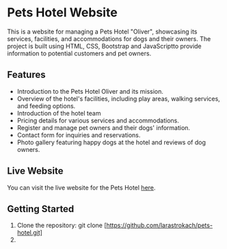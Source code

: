 # Pets Hotel Website

This is a website for managing a Pets Hotel "Oliver", showcasing its services, facilities, and accommodations for dogs and their owners. The project is built using HTML, CSS, Bootstrap and JavaScriptto provide information to potential customers and pet owners.

## Features

- Introduction to the Pets Hotel  Oliver and its mission.
- Overview of the hotel's facilities, including play areas, walking services, and feeding options.
- Introduction of the hotel team
- Pricing details for various services and accommodations.
- Register and manage pet owners and their dogs' information.
- Contact form for inquiries and reservations.
- Photo gallery featuring happy dogs at the hotel and reviews of dog owners.

## Live Website

You can visit the live website for the Pets Hotel [here](https://example.com/pets-hotel).

## Getting Started

1. Clone the repository: git clone [https://github.com/larastrokach/pets-hotel.git]
2. 
